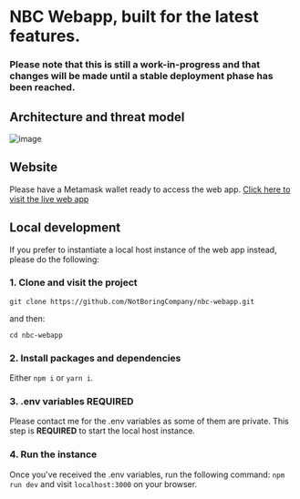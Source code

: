 # NBC Webapp, built for the latest features.
### Please note that this is still a work-in-progress and that changes will be made until a stable deployment phase has been reached.

## Architecture and threat model
![image](https://user-images.githubusercontent.com/60882255/235132605-0acd2780-5eeb-4acb-99d8-0d0693094afd.png)

## Website
Please have a Metamask wallet ready to access the web app.
[Click here to visit the live web app](https://nbc-webapp.vercel.app/)

## Local development
If you prefer to instantiate a local host instance of the web app instead, please do the following:
### 1. Clone and visit the project
`git clone https://github.com/NotBoringCompany/nbc-webapp.git`

and then:


`cd nbc-webapp`
### 2. Install packages and dependencies
Either `npm i` or `yarn i`. 
### 3. .env variables **REQUIRED**
Please contact me for the .env variables as some of them are private. This step is **REQUIRED** to start the local host instance.
### 4. Run the instance
Once you've received the .env variables, run the following command:
`npm run dev`
and visit `localhost:3000` on your browser.

